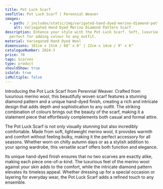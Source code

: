 ```yaml
---
title: Pot Luck Scarf
seoTitle: Pot Luck Scarf | Perennial Weaver
images:
  - path: /_includes/static/img/varigated-hand-dyed-merino-diamond-pattern.avif
    alt: Variegated Hand Dyed Merino Diamond Pattern Scarf
description: Enhance your style with the Pot Luck Scarf. Soft, luxurious, and
  perfect for adding colour to any outfit.
material: Variegated Hand Dyed Wool
dimensions: 181cm x 15cm / 68" x 6" | 22cm x 14cm / 9" x 6"
catalogueNumber: 2024-3
price: 70
tags: Scarves
type: product
shouldShow: true
isSold: true
isMultiple: false
---
```

Introducing the Pot Luck Scarf from Perennial Weaver. Crafted from luxurious merino wool, this beautifully woven scarf features a stunning diamond pattern and a unique hand-dyed finish, creating a rich and intricate design that adds depth and sophistication to any outfit. The striking combination of colours brings out the beauty of the scarf, making it a statement piece that effortlessly complements both casual and formal attire.

The Pot Luck Scarf is not only visually stunning but also incredibly comfortable. Made from soft, lightweight merino wool, it provides warmth and comfort without feeling bulky, making it the perfect accessory for all seasons. Whether worn on chilly autumn days or as a stylish addition to your spring wardrobe, this versatile scarf offers both function and elegance.

Its unique hand-dyed finish ensures that no two scarves are exactly alike, making each piece one-of-a-kind. The luxurious feel of the merino wool against your skin adds to the comfort, while the intricate diamond pattern elevates its timeless appeal. Whether dressing up for a special occasion or layering for everyday wear, the Pot Luck Scarf adds a refined touch to any ensemble.
